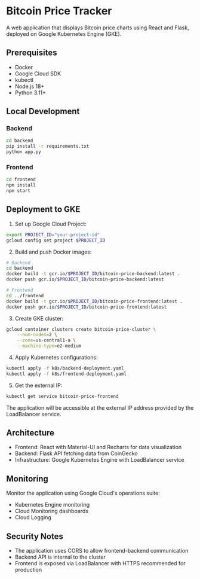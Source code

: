 # Bitcoin Price Tracker

A web application that displays Bitcoin price charts using React and Flask, deployed on Google Kubernetes Engine (GKE).

## Prerequisites

- Docker
- Google Cloud SDK
- kubectl
- Node.js 18+
- Python 3.11+

## Local Development

### Backend
```bash
cd backend
pip install -r requirements.txt
python app.py
```

### Frontend
```bash
cd frontend
npm install
npm start
```

## Deployment to GKE

1. Set up Google Cloud Project:
```bash
export PROJECT_ID="your-project-id"
gcloud config set project $PROJECT_ID
```

2. Build and push Docker images:
```bash
# Backend
cd backend
docker build -t gcr.io/$PROJECT_ID/bitcoin-price-backend:latest .
docker push gcr.io/$PROJECT_ID/bitcoin-price-backend:latest

# Frontend
cd ../frontend
docker build -t gcr.io/$PROJECT_ID/bitcoin-price-frontend:latest .
docker push gcr.io/$PROJECT_ID/bitcoin-price-frontend:latest
```

3. Create GKE cluster:
```bash
gcloud container clusters create bitcoin-price-cluster \
    --num-nodes=2 \
    --zone=us-central1-a \
    --machine-type=e2-medium
```

4. Apply Kubernetes configurations:
```bash
kubectl apply -f k8s/backend-deployment.yaml
kubectl apply -f k8s/frontend-deployment.yaml
```

5. Get the external IP:
```bash
kubectl get service bitcoin-price-frontend
```

The application will be accessible at the external IP address provided by the LoadBalancer service.

## Architecture

- Frontend: React with Material-UI and Recharts for data visualization
- Backend: Flask API fetching data from CoinGecko
- Infrastructure: Google Kubernetes Engine with LoadBalancer service

## Monitoring

Monitor the application using Google Cloud's operations suite:
- Kubernetes Engine monitoring
- Cloud Monitoring dashboards
- Cloud Logging

## Security Notes

- The application uses CORS to allow frontend-backend communication
- Backend API is internal to the cluster
- Frontend is exposed via LoadBalancer with HTTPS recommended for production
